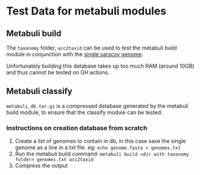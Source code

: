 # Test Data for metabuli modules

## Metabuli build
The `taxonomy` folder, `acc2taxid` can be used to test the metabuli build module in conjunction with the [single sarscov genome](https://github.com/nf-core/test-datasets/blob/metabuli/data/genomics/sarscov2/genome/genome.fasta).
 
Unfortunately building this database takes up too much RAM (around 10GB) and thus cannot be tested on GH actions.

## Metabuli classify
`metabuli_db.tar.gz` is a compressed database generated by the metabuli build module, to ensure that the classify module can be tested.

### Instructions on creation database from scratch

1) Create a list of genomes to contain in db, in this case save the single genome as a line in a txt file.
  eg: `echo genome.fasta > genomes.txt`
2) Run the metabuli build command:
   ```metabuli build <dir with taxonomy folder> genomes.txt acc2taxid```
3) Compress the output
